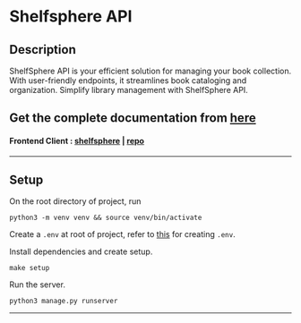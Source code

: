 # Shelfsphere API

## Description

ShelfSphere API is your efficient solution for managing your book collection. With user-friendly endpoints, it streamlines book cataloging and organization. Simplify library management with ShelfSphere API.

Get the complete documentation from [here](https://raw.githubusercontent.com/DGclasher/shelfsphere-api/main/docs/library-management-system-docs-dg.pdf)
---
#### Frontend Client : [shelfsphere](https://dgclasher.github.io/shelfsphere/) | [repo](https://github.com/DGclasher/shelfsphere)
---
## Setup

On the root directory of project, run
```
python3 -m venv venv && source venv/bin/activate
```

Create a `.env` at root of project, refer to [this](./.env.example) for creating `.env`. 

Install dependencies and create setup.
```
make setup
```

Run the server.
```
python3 manage.py runserver
```
---